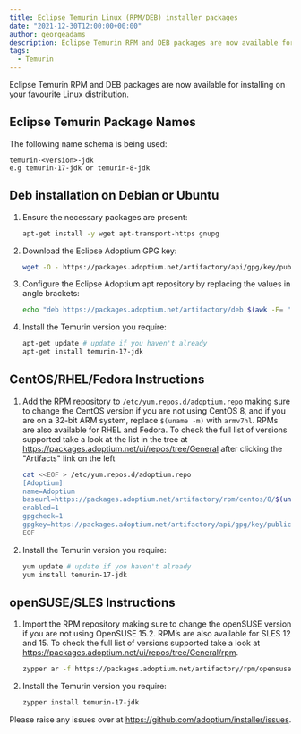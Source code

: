 ```yaml
---
title: Eclipse Temurin Linux (RPM/DEB) installer packages
date: "2021-12-30T12:00:00+00:00"
author: georgeadams
description: Eclipse Temurin RPM and DEB packages are now available for installing on your favourite Linux distribution.
tags:
  - Temurin
---
```


Eclipse Temurin RPM and DEB packages are now available for installing on your favourite Linux distribution.

## Eclipse Temurin Package Names

The following name schema is being used:

```output
temurin-<version>-jdk
e.g temurin-17-jdk or temurin-8-jdk
```

## Deb installation on Debian or Ubuntu

1. Ensure the necessary packages are present:

    ```bash
    apt-get install -y wget apt-transport-https gnupg
    ```

1. Download the Eclipse Adoptium GPG key:

    ```bash
    wget -O - https://packages.adoptium.net/artifactory/api/gpg/key/public | apt-key add -
    ```

1. Configure the Eclipse Adoptium apt repository by replacing the values in angle brackets:

    ```bash
    echo "deb https://packages.adoptium.net/artifactory/deb $(awk -F= '/^VERSION_CODENAME/{print$2}' /etc/os-release) main" | tee /etc/apt/sources.list.d/adoptium.list
    ```

1. Install the Temurin version you require:

    ```bash
    apt-get update # update if you haven't already
    apt-get install temurin-17-jdk
    ```

## CentOS/RHEL/Fedora Instructions

1. Add the RPM repository to `/etc/yum.repos.d/adoptium.repo` making sure to change the CentOS version if you are not using CentOS 8, and if you are on a 32-bit ARM system, replace `$(uname -m)` with `armv7hl`. RPMs are also available for RHEL and Fedora. To check the full list of versions supported take a look at the list in the tree at https://packages.adoptium.net/ui/repos/tree/General after clicking the "Artifacts" link on the left

    ```bash
    cat <<EOF > /etc/yum.repos.d/adoptium.repo
    [Adoptium]
    name=Adoptium
    baseurl=https://packages.adoptium.net/artifactory/rpm/centos/8/$(uname -m)
    enabled=1
    gpgcheck=1
    gpgkey=https://packages.adoptium.net/artifactory/api/gpg/key/public
    EOF
    ```

1. Install the Temurin version you require:

    ```bash
    yum update # update if you haven't already
    yum install temurin-17-jdk
    ```

## openSUSE/SLES Instructions

1. Import the RPM repository making sure to change the openSUSE version if you are not using OpenSUSE 15.2. RPM’s are also available for SLES 12 and 15. To check the full list of versions supported take a look at https://packages.adoptium.net/ui/repos/tree/General/rpm.

    ```bash
    zypper ar -f https://packages.adoptium.net/artifactory/rpm/opensuse/15.2/$(uname -m) adoptium
    ```

1. Install the Temurin version you require:

    ```bash
    zypper install temurin-17-jdk
    ```

Please raise any issues over at https://github.com/adoptium/installer/issues.

